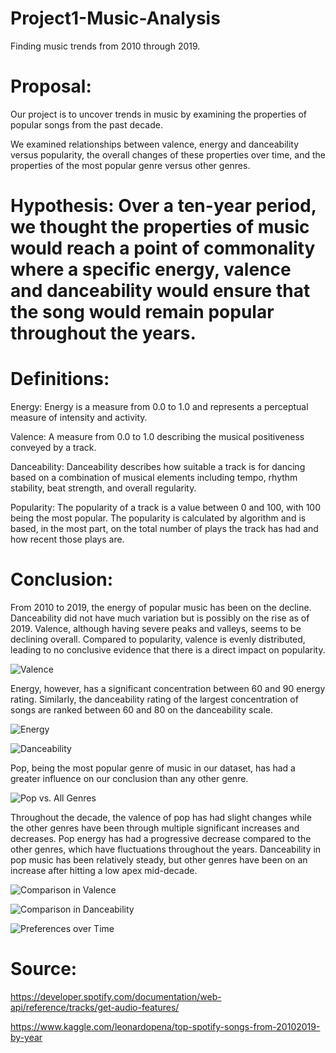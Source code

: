 # Project1-Music-Analysis
Finding music trends from 2010 through 2019.



# Proposal:
Our project is to uncover trends in music by examining the properties of popular songs from the past decade.
 
 We examined relationships between valence, energy and danceability versus popularity, the overall changes of these properties over time, and the properties of the most popular genre versus other genres.
 
# Hypothesis: Over a ten-year period, we thought the properties of music would reach a point of commonality where a specific energy, valence and danceability would ensure that the song would remain popular throughout the years.
 
 
 
# Definitions:
 
Energy: Energy is a measure from 0.0 to 1.0 and represents a perceptual measure of intensity and activity.
 
Valence: A measure from 0.0 to 1.0 describing the musical positiveness conveyed by a track.
 
Danceability: Danceability describes how suitable a track is for dancing based on a combination of musical elements including tempo, rhythm stability, beat strength, and overall regularity.
 
Popularity: The popularity of a track is a value between 0 and 100, with 100 being the most popular. The popularity is calculated by algorithm and is based, in the most part, on the total number of plays the track has had and how recent those plays are.

 
# Conclusion:
From 2010 to 2019, the energy of popular music has been on the decline. Danceability did not have much variation but is possibly on the rise as of 2019. Valence, although having severe peaks and valleys, seems to be declining overall.
Compared to popularity, valence is evenly distributed, leading to no conclusive evidence that there is a direct impact on popularity. 

![Valence](https://github.com/Kramer818/Project1-Music-Analysis/blob/master/Images/Valence.png)

Energy, however, has a significant concentration between 60 and 90 energy rating. Similarly, the danceability rating of the largest concentration of songs are ranked between 60 and 80 on the danceability scale.

![Energy](https://github.com/Kramer818/Project1-Music-Analysis/blob/master/Images/Energy.png)

![Danceability](https://github.com/Kramer818/Project1-Music-Analysis/blob/master/Images/Danceability.png)

Pop, being the most popular genre of music in our dataset, has had a greater influence on our conclusion than any other genre.

![Pop vs. All Genres](https://github.com/Kramer818/Project1-Music-Analysis/blob/master/Images/Pop_vs_Others.png)

Throughout the decade, the valence of pop has had slight changes while the other genres have been through multiple significant increases and decreases. Pop energy has had a progressive decrease compared to the other genres, which have fluctuations throughout the years. Danceability in pop music has been relatively steady, but other genres have been on an increase after hitting a low apex mid-decade. 

![Comparison in Valence](https://github.com/Kramer818/Project1-Music-Analysis/blob/master/Images/ValenceCompare.png)

![Comparison in Danceability](https://github.com/Kramer818/Project1-Music-Analysis/blob/master/Images/DanceCompare.png)

![Preferences over Time](https://github.com/Kramer818/Project1-Music-Analysis/blob/master/Images/PrefsOverTime.png)

# Source:
 
 https://developer.spotify.com/documentation/web-api/reference/tracks/get-audio-features/
 
 
https://www.kaggle.com/leonardopena/top-spotify-songs-from-20102019-by-year


